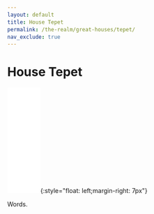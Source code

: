 ```yaml
---
layout: default
title: House Tepet
permalink: /the-realm/great-houses/tepet/
nav_exclude: true
---
```


# House Tepet

![Tepet Mon](./../../../assets/house_mons/tepet.png){:style="float: left;margin-right: 7px"}

Words.
